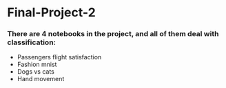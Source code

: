 # Final-Project-2
### There are 4 notebooks in the project, and all of them deal with classification:
- Passengers flight satisfaction 
- Fashion mnist
- Dogs vs cats
- Hand movement
